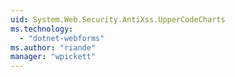 ```yaml
---
uid: System.Web.Security.AntiXss.UpperCodeCharts
ms.technology: 
  - "dotnet-webforms"
ms.author: "riande"
manager: "wpickett"
---
```

